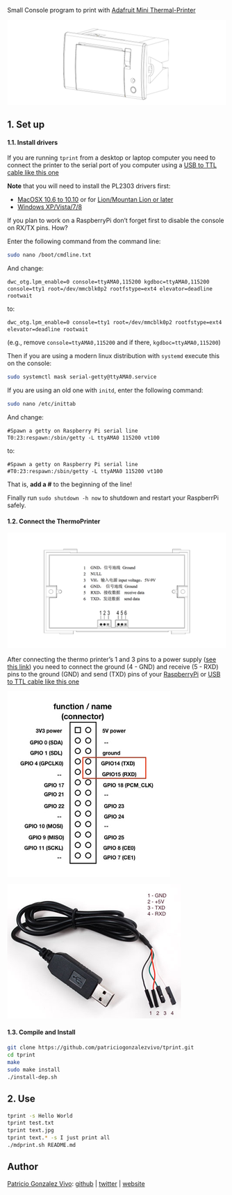 
Small Console program to print with [Adafruit Mini Thermal-Printer](http://www.adafruit.com/products/597)

[![Adafruit Mini Thermal Printer](doc/thermo-printer.png)](http://www.adafruit.com/products/597)

## 1. Set up

#### 1.1. Install drivers 

If you are running ```tprint``` from a desktop or laptop computer you need to connect the printer to the serial port of you computer using a [USB to TTL cable like this one](https://www.adafruit.com/product/954)

**Note** that you will need to install the PL2303 drivers first:

* [MacOSX 10.6 to 10.10](https://www.adafruit.com/images/product-files/954/md_PL2303_MacOSX_10_6up_v1_5_1.zip) or for [Lion/Mountan Lion or later](http://changux.co/osx-installer-to-pl2303-serial-usb-on-osx-lio)
* [Windows XP/Vista/7/8](http://www.prolific.com.tw/US/ShowProduct.aspx?p_id=225&pcid=41)

If you plan to work on a RaspberryPi don’t forget first to disable the console on RX/TX pins. How?

Enter the following command from the command line:

```bash
sudo nano /boot/cmdline.txt
```

And change:

```
dwc_otg.lpm_enable=0 console=ttyAMA0,115200 kgdboc=ttyAMA0,115200 console=tty1 root=/dev/mmcblk0p2 rootfstype=ext4 elevator=deadline rootwait
```

to:

```
dwc_otg.lpm_enable=0 console=tty1 root=/dev/mmcblk0p2 rootfstype=ext4 elevator=deadline rootwait
```

(e.g., remove ```console=ttyAMA0,115200``` and if there, ```kgdboc=ttyAMA0,115200```)

Then if you are using a modern linux distribution with ```systemd``` execute this on the console:

```bash
sudo systemctl mask serial-getty@ttyAMA0.service
```

If you are using an old one with ```initd```, enter the following command:


```bash
sudo nano /etc/inittab
```

And change:

```
#Spawn a getty on Raspberry Pi serial line
T0:23:respawn:/sbin/getty -L ttyAMA0 115200 vt100
```

to:

```
#Spawn a getty on Raspberry Pi serial line
#T0:23:respawn:/sbin/getty -L ttyAMA0 115200 vt100
```

That is, **add a #** to the beginning of the line!

Finally run ```sudo shutdown -h now``` to shutdown and restart your RaspberrPi safely.

#### 1.2. Connect the ThermoPrinter

![](doc/wiring-ref-00.png)

After connecting the thermo printer’s 1 and 3 pins to a power supply ([see this link](https://learn.adafruit.com/mini-thermal-receipt-printer/power)) you need to connect the ground (4 - GND) and receive (5 - RXD) pins to the ground (GND) and send (TXD) pins of your [RaspberryPi](https://www.adafruit.com/products/2358) or [USB to TTL cable like this one](https://www.adafruit.com/product/954)

![](doc/wiring-ref-02.jpg)

![](doc/wiring-ref-01.jpg)

#### 1.3. Compile and Install

```bash
git clone https://github.com/patriciogonzalezvivo/tprint.git
cd tprint
make
sudo make install
./install-dep.sh
```

## 2. Use

```bash
tprint -s Hello World
tprint test.txt
tprint text.jpg
tprint text.* -s I just print all
./mdprint.sh README.md
```

## Author

[Patricio Gonzalez Vivo](http://https://twitter.com/patriciogv): [github](https://github.com/patriciogonzalezvivo) | [twitter](http://https://twitter.com/patriciogv) | [website](http://patricio.io)